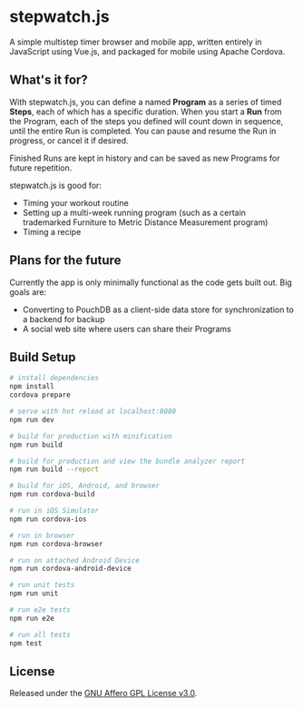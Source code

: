 # stepwatch.js

A simple multistep timer browser and mobile app, written entirely in JavaScript using Vue.js, and packaged for mobile using Apache Cordova.

## What's it for?

With stepwatch.js, you can define a named **Program** as a series of timed **Steps**, each of which has a specific duration. When you start a **Run** from the Program, each of the steps you defined will count down in sequence, until the entire Run is completed. You can pause and resume the Run in progress, or cancel it if desired.

Finished Runs are kept in history and can be saved as new Programs for future repetition.

stepwatch.js is good for:
* Timing your workout routine
* Setting up a multi-week running program (such as a certain trademarked Furniture to Metric Distance Measurement program)
* Timing a recipe

## Plans for the future

Currently the app is only minimally functional as the code gets built out. Big goals are:
* Converting to PouchDB as a client-side data store for synchronization to a backend for backup
* A social web site where users can share their Programs

## Build Setup

``` bash
# install dependencies
npm install
cordova prepare

# serve with hot reload at localhost:8080
npm run dev

# build for production with minification
npm run build

# build for production and view the bundle analyzer report
npm run build --report

# build for iOS, Android, and browser
npm run cordova-build

# run in iOS Simulator
npm run cordova-ios

# run in browser
npm run cordova-browser

# run on attached Android Device
npm run cordova-android-device

# run unit tests
npm run unit

# run e2e tests
npm run e2e

# run all tests
npm test
```

## License

Released under the [GNU Affero GPL License v3.0](https://www.gnu.org/licenses/agpl-3.0.html).